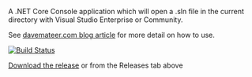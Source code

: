 A .NET Core Console application which will open a .sln file in the current directory with Visual Studio Enterprise or Community.


See [davemateer.com blog article](https://davemateer.com/coding/2018/11/14/Open-visual-studio-from-command-line.html) for more detail on how to use.

[![Build Status](https://davemateer.visualstudio.com/OpenVSSolution/_apis/build/status/OpenVSSolution-ASP.NET%20Core-CI)](https://davemateer.visualstudio.com/OpenVSSolution/_build/latest?definitionId=3)

[Download the release](https://github.com/djhmateer/OpenVSSolution/releases) or from the Releases tab above
